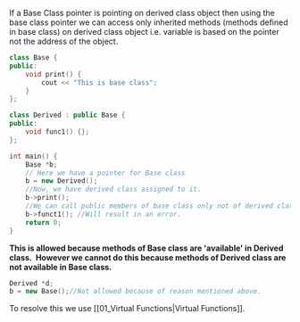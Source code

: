 If a Base Class pointer is pointing on derived class object then using the base class pointer we can access only inherited methods (methods defined in base class) on derived class object i.e. variable is based on the pointer not the address of the object.


```cpp
class Base {
public:
    void print() {
        cout << "This is base class";
    }
};

class Derived : public Base {
public:
    void func1() {};
};

int main() {
    Base *b;
    // Here we have a pointer for Base class
    b = new Derived();
    //Now, we have derived class assigned to it.
    b->print();
    //We can call public members of base class only not of derived class.
    b->funct1(); //Will result in an error.
    return 0;
}
```


**This is allowed because methods of Base class are 'available' in Derived class.  However we cannot do this because methods of Derived class are not available in Base class.**

```cpp
Derived *d;
b = new Base();//Not allowed because of reason mentioned above.
```

To resolve this we use [[01_Virtual Functions|Virtual Functions]]. 